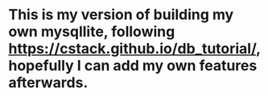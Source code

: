 # This is my version of building my own mysqllite, following https://cstack.github.io/db_tutorial/, hopefully I can add my own features afterwards. 